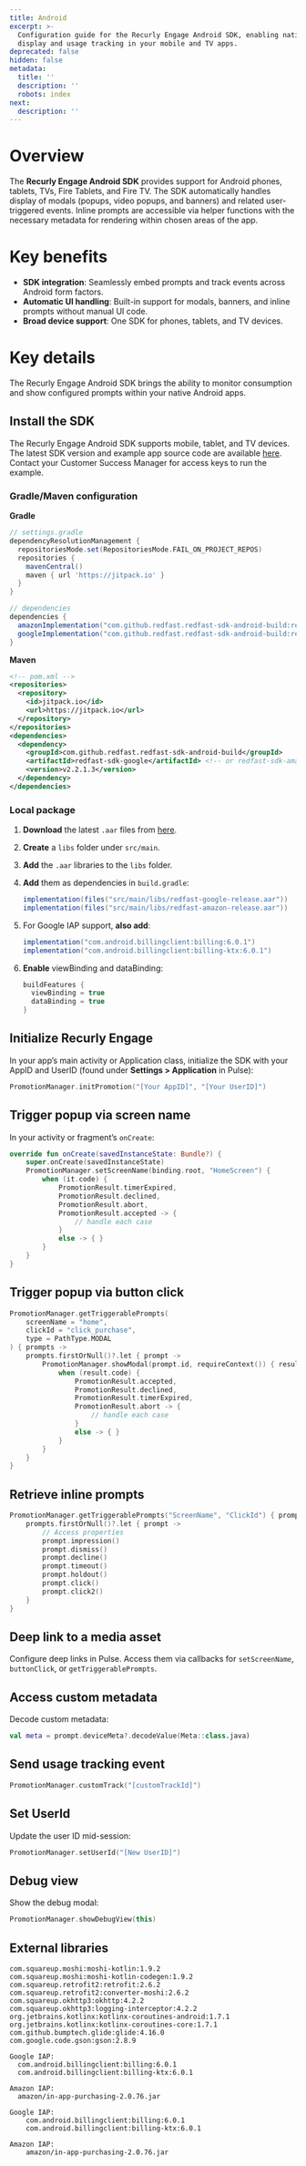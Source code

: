 ```yaml
---
title: Android
excerpt: >-
  Configuration guide for the Recurly Engage Android SDK, enabling native prompt
  display and usage tracking in your mobile and TV apps.
deprecated: false
hidden: false
metadata:
  title: ''
  description: ''
  robots: index
next:
  description: ''
---
```

# Overview

The **Recurly Engage Android SDK** provides support for Android phones, tablets, TVs, Fire Tablets, and Fire TV. The SDK automatically handles display of modals (popups, video popups, and banners) and related user-triggered events. Inline prompts are accessible via helper functions with the necessary metadata for rendering within chosen areas of the app.

# Key benefits

* **SDK integration**: Seamlessly embed prompts and track events across Android form factors.
* **Automatic UI handling**: Built-in support for modals, banners, and inline prompts without manual UI code.
* **Broad device support**: One SDK for phones, tablets, and TV devices.

# Key details

The Recurly Engage Android SDK brings the ability to monitor consumption and show configured prompts within your native Android apps.

## Install the SDK

The Recurly Engage Android SDK supports mobile, tablet, and TV devices. The latest SDK version and example app source code are available [here](https://github.com/redfast/redfast-sdk-android/releases). Contact your Customer Success Manager for access keys to run the example.

### Gradle/Maven configuration

**Gradle**

```gradle
// settings.gradle
dependencyResolutionManagement {
  repositoriesMode.set(RepositoriesMode.FAIL_ON_PROJECT_REPOS)
  repositories {
    mavenCentral()
    maven { url 'https://jitpack.io' }
  }
}

// dependencies
dependencies {
  amazonImplementation("com.github.redfast.redfast-sdk-android-build:redfast-sdk-amazon:v2.2.1.3")
  googleImplementation("com.github.redfast.redfast-sdk-android-build:redfast-sdk-google:v2.2.1.3")
}
```

**Maven**

```xml
<!-- pom.xml -->
<repositories>
  <repository>
    <id>jitpack.io</id>
    <url>https://jitpack.io</url>
  </repository>
</repositories>
<dependencies>
  <dependency>
    <groupId>com.github.redfast.redfast-sdk-android-build</groupId>
    <artifactId>redfast-sdk-google</artifactId> <!-- or redfast-sdk-amazon -->
    <version>v2.2.1.3</version>
  </dependency>
</dependencies>
```

### Local package

1. **Download** the latest `.aar` files from [here](https://github.com/redfast/redfast-sdk-android/releases).

2. **Create** a `libs` folder under `src/main`.

3. **Add** the `.aar` libraries to the `libs` folder.

4. **Add** them as dependencies in `build.gradle`:

   ```gradle
   implementation(files("src/main/libs/redfast-google-release.aar"))
   implementation(files("src/main/libs/redfast-amazon-release.aar"))
   ```

5. For Google IAP support, **also add**:

   ```gradle
   implementation("com.android.billingclient:billing:6.0.1")
   implementation("com.android.billingclient:billing-ktx:6.0.1")
   ```

6. **Enable** viewBinding and dataBinding:

   ```gradle
   buildFeatures {
     viewBinding = true
     dataBinding = true
   }
   ```

## Initialize Recurly Engage

In your app’s main activity or Application class, initialize the SDK with your AppID and UserID (found under **Settings > Application** in Pulse):

```kotlin
PromotionManager.initPromotion("[Your AppID]", "[Your UserID]")
```

## Trigger popup via screen name

In your activity or fragment’s `onCreate`:

```kotlin
override fun onCreate(savedInstanceState: Bundle?) {
    super.onCreate(savedInstanceState)
    PromotionManager.setScreenName(binding.root, "HomeScreen") {
        when (it.code) {
            PromotionResult.timerExpired,
            PromotionResult.declined,
            PromotionResult.abort,
            PromotionResult.accepted -> {
                // handle each case
            }
            else -> { }
        }
    }
}
```

## Trigger popup via button click

```kotlin
PromotionManager.getTriggerablePrompts(
    screenName = "home",
    clickId = "click_purchase",
    type = PathType.MODAL
) { prompts ->
    prompts.firstOrNull()?.let { prompt ->
        PromotionManager.showModal(prompt.id, requireContext()) { result ->
            when (result.code) {
                PromotionResult.accepted,
                PromotionResult.declined,
                PromotionResult.timerExpired,
                PromotionResult.abort -> {
                    // handle each case
                }
                else -> { }
            }
        }
    }
}
```

## Retrieve inline prompts

```kotlin
PromotionManager.getTriggerablePrompts("ScreenName", "ClickId") { prompts ->
    prompts.firstOrNull()?.let { prompt ->
        // Access properties
        prompt.impression()
        prompt.dismiss()
        prompt.decline()
        prompt.timeout()
        prompt.holdout()
        prompt.click()
        prompt.click2()
    }
}
```

## Deep link to a media asset

Configure deep links in Pulse. Access them via callbacks for `setScreenName`, `buttonClick`, or `getTriggerablePrompts`.

## Access custom metadata

Decode custom metadata:

```kotlin
val meta = prompt.deviceMeta?.decodeValue(Meta::class.java)
```

## Send usage tracking event

```kotlin
PromotionManager.customTrack("[customTrackId]")
```

## Set UserId

Update the user ID mid-session:

```kotlin
PromotionManager.setUserId("[New UserID]")
```

## Debug view

Show the debug modal:

```kotlin
PromotionManager.showDebugView(this)
```

## External libraries

```text
com.squareup.moshi:moshi-kotlin:1.9.2
com.squareup.moshi:moshi-kotlin-codegen:1.9.2
com.squareup.retrofit2:retrofit:2.6.2
com.squareup.retrofit2:converter-moshi:2.6.2
com.squareup.okhttp3:okhttp:4.2.2
com.squareup.okhttp3:logging-interceptor:4.2.2
org.jetbrains.kotlinx:kotlinx-coroutines-android:1.7.1
org.jetbrains.kotlinx:kotlinx-coroutines-core:1.7.1
com.github.bumptech.glide:glide:4.16.0
com.google.code.gson:gson:2.8.9
```
```text
Google IAP:
  com.android.billingclient:billing:6.0.1
  com.android.billingclient:billing-ktx:6.0.1

Amazon IAP:
  amazon/in-app-purchasing-2.0.76.jar
```
```
Google IAP: 
    com.android.billingclient:billing:6.0.1
    com.android.billingclient:billing-ktx:6.0.1
    
Amazon IAP:
    amazon/in-app-purchasing-2.0.76.jar
```